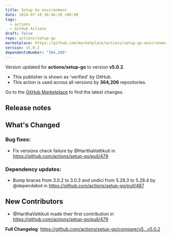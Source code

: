 ```yaml
---
title: Setup Go environment
date: 2024-07-10 16:46:29 +00:00
tags:
  - actions
  - GitHub Actions
draft: false
repo: actions/setup-go
marketplace: https://github.com/marketplace/actions/setup-go-environment
version: v5.0.2
dependentsNumber: "364,206"
---
```



Version updated for **actions/setup-go** to version **v5.0.2**.
- This publisher is shown as 'verified' by GitHub.
- This action is used across all versions by **364,206** repositories.

Go to the [GitHub Marketplace](https://github.com/marketplace/actions/setup-go-environment) to find the latest changes.

## Release notes

## What's Changed
### Bug fixes:
* Fix versions check failure by @HarithaVattikuti in https://github.com/actions/setup-go/pull/479

### Dependency  updates:
* Bump braces from 3.0.2 to 3.0.3 and undici from 5.28.3 to 5.28.4 by @dependabot in https://github.com/actions/setup-go/pull/487

## New Contributors
* @HarithaVattikuti made their first contribution in https://github.com/actions/setup-go/pull/479

**Full Changelog**: https://github.com/actions/setup-go/compare/v5...v5.0.2
